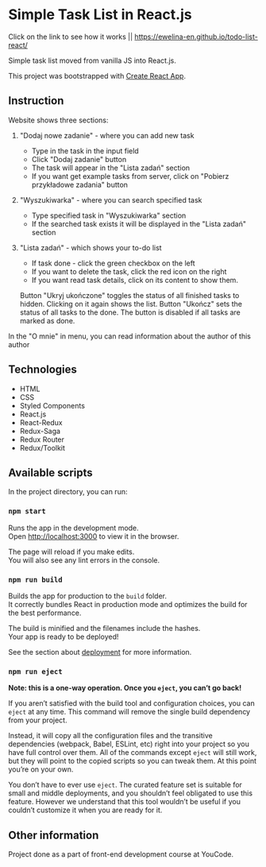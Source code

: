 # Simple Task List in React.js

Click on the link to see how it works || https://ewelina-en.github.io/todo-list-react/

Simple task list moved from vanilla JS into React.js.

This project was bootstrapped with [Create React App](https://github.com/facebook/create-react-app).

## Instruction

Website shows three sections:
1. "Dodaj nowe zadanie" - where you can add new task
    - Type in the task in the input field
    - Click "Dodaj zadanie" button
    - The task will appear in the "Lista zadań" section
    - If you want get example tasks from server, click on "Pobierz przykładowe zadania" button

2. "Wyszukiwarka" - where you can search specified task
    - Type specified task in "Wyszukiwarka" section
    - If the searched task exists it will be displayed in the "Lista zadań" section

3. "Lista zadań" - which shows your to-do list
    - If task done - click the green checkbox on the left
    - If you want to delete the task, click the red icon on the right
    - If you want read task details, click on its content to show them.

    Button "Ukryj ukończone" toggles the status of all finished tasks to hidden. Clicking on it again shows the list.
    Button "Ukończ" sets the status of all tasks to the done. The button is disabled if all tasks are marked as done.
    
In the "O mnie" in menu, you can read information about the author of this author

## Technologies

- HTML
- CSS
- Styled Components
- React.js
- React-Redux
- Redux-Saga
- Redux Router
- Redux/Toolkit

## Available scripts

In the project directory, you can run:

### `npm start`

Runs the app in the development mode.\
Open [http://localhost:3000](http://localhost:3000) to view it in the browser.

The page will reload if you make edits.\
You will also see any lint errors in the console.

### `npm run build`

Builds the app for production to the `build` folder.\
It correctly bundles React in production mode and optimizes the build for the best performance.

The build is minified and the filenames include the hashes.\
Your app is ready to be deployed!

See the section about [deployment](https://facebook.github.io/create-react-app/docs/deployment) for more information.

### `npm run eject`

**Note: this is a one-way operation. Once you `eject`, you can’t go back!**

If you aren’t satisfied with the build tool and configuration choices, you can `eject` at any time. This command will remove the single build dependency from your project.

Instead, it will copy all the configuration files and the transitive dependencies (webpack, Babel, ESLint, etc) right into your project so you have full control over them. All of the commands except `eject` will still work, but they will point to the copied scripts so you can tweak them. At this point you’re on your own.

You don’t have to ever use `eject`. The curated feature set is suitable for small and middle deployments, and you shouldn’t feel obligated to use this feature. However we understand that this tool wouldn’t be useful if you couldn’t customize it when you are ready for it.
## Other information

Project done as a part of front-end development course at YouCode.

